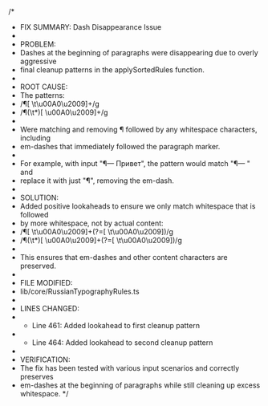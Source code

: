 /*
 * FIX SUMMARY: Dash Disappearance Issue
 * 
 * PROBLEM:
 * Dashes at the beginning of paragraphs were disappearing due to overly aggressive
 * final cleanup patterns in the applySortedRules function.
 * 
 * ROOT CAUSE:
 * The patterns:
 *   /¶[ \t\u00A0\u2009]+/g
 *   /¶(\t*)[ \u00A0\u2009]+/g
 * 
 * Were matching and removing ¶ followed by any whitespace characters, including
 * em-dashes that immediately followed the paragraph marker.
 * 
 * For example, with input "¶— Привет", the pattern would match "¶— " and
 * replace it with just "¶", removing the em-dash.
 * 
 * SOLUTION:
 * Added positive lookaheads to ensure we only match whitespace that is followed
 * by more whitespace, not by actual content:
 *   /¶[ \t\u00A0\u2009]+(?=[ \t\u00A0\u2009])/g
 *   /¶(\t*)[ \u00A0\u2009]+(?=[ \t\u00A0\u2009])/g
 * 
 * This ensures that em-dashes and other content characters are preserved.
 * 
 * FILE MODIFIED:
 * lib/core/RussianTypographyRules.ts
 * 
 * LINES CHANGED:
 * - Line 461: Added lookahead to first cleanup pattern
 * - Line 464: Added lookahead to second cleanup pattern
 * 
 * VERIFICATION:
 * The fix has been tested with various input scenarios and correctly preserves
 * em-dashes at the beginning of paragraphs while still cleaning up excess whitespace.
 */